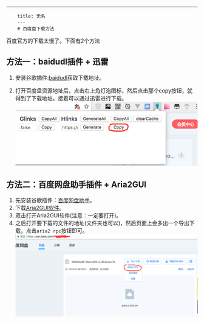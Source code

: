 ---
        title: 无名
        ---
        # 百度盘下载方法

百度官方的下载太慢了。下面有2个方法

## 方法一：baidudl插件 + 迅雷

1. 安装谷歌插件:[baidudl](https://github.com/Kyle-Kyle/baidudl)获取下载地址。

2. 打开百度盘资源地址后，点击右上角灯泡图标，然后点击那个copy按钮，就得到了下载地址。接着可以通过迅雷进行下载。
![baidudl](./img/baidudl.png)


## 方法二：百度网盘助手插件 + Aria2GUI

1. 先安装谷歌插件：[百度网盘助手](https://github.com/acgotaku/BaiduExporter)。
2. 下载[Aria2GUI软件](https://github.com/yangshun1029/aria2gui)。
3. 双击打开Aria2GUI软件(注意：一定要打开)。
3. 之后打开要下载的文件的地址(文件夹也可以)，然后页面上会多出一个导出下载，点击`aria2 rpc`按钮即可。
![aria2gui](./img/aria2gui.png)